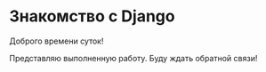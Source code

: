 # Знакомство с Django

Доброго времени суток!

Представляю выполненную работу.
Буду ждать обратной связи!
